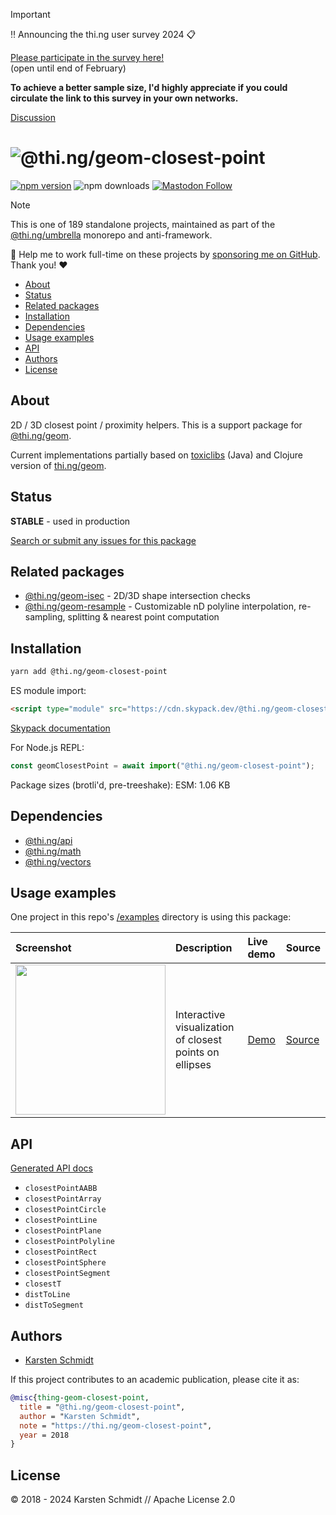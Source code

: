<!-- This file is generated - DO NOT EDIT! -->
<!-- Please see: https://github.com/thi-ng/umbrella/blob/develop/CONTRIBUTING.md#changes-to-readme-files -->
> [!IMPORTANT]
> ‼️ Announcing the thi.ng user survey 2024 📋
>
> [Please participate in the survey here!](https://forms.gle/XacbSDEmQMPZg8197)\
> (open until end of February)
>
> **To achieve a better sample size, I'd highly appreciate if you could
> circulate the link to this survey in your own networks.**
>
> [Discussion](https://github.com/thi-ng/umbrella/discussions/447)

# ![@thi.ng/geom-closest-point](https://media.thi.ng/umbrella/banners-20230807/thing-geom-closest-point.svg?c67168f1)

[![npm version](https://img.shields.io/npm/v/@thi.ng/geom-closest-point.svg)](https://www.npmjs.com/package/@thi.ng/geom-closest-point)
![npm downloads](https://img.shields.io/npm/dm/@thi.ng/geom-closest-point.svg)
[![Mastodon Follow](https://img.shields.io/mastodon/follow/109331703950160316?domain=https%3A%2F%2Fmastodon.thi.ng&style=social)](https://mastodon.thi.ng/@toxi)

> [!NOTE]
> This is one of 189 standalone projects, maintained as part
> of the [@thi.ng/umbrella](https://github.com/thi-ng/umbrella/) monorepo
> and anti-framework.
>
> 🚀 Help me to work full-time on these projects by [sponsoring me on
> GitHub](https://github.com/sponsors/postspectacular). Thank you! ❤️

- [About](#about)
- [Status](#status)
- [Related packages](#related-packages)
- [Installation](#installation)
- [Dependencies](#dependencies)
- [Usage examples](#usage-examples)
- [API](#api)
- [Authors](#authors)
- [License](#license)

## About

2D / 3D closest point / proximity helpers. This is a support package for [@thi.ng/geom](https://github.com/thi-ng/umbrella/tree/develop/packages/geom).

Current implementations partially based on
[toxiclibs](http://toxiclibs.org) (Java) and Clojure version of
[thi.ng/geom](http://thi.ng/geom).

## Status

**STABLE** - used in production

[Search or submit any issues for this package](https://github.com/thi-ng/umbrella/issues?q=%5Bgeom-closest-point%5D+in%3Atitle)

## Related packages

- [@thi.ng/geom-isec](https://github.com/thi-ng/umbrella/tree/develop/packages/geom-isec) - 2D/3D shape intersection checks
- [@thi.ng/geom-resample](https://github.com/thi-ng/umbrella/tree/develop/packages/geom-resample) - Customizable nD polyline interpolation, re-sampling, splitting & nearest point computation

## Installation

```bash
yarn add @thi.ng/geom-closest-point
```

ES module import:

```html
<script type="module" src="https://cdn.skypack.dev/@thi.ng/geom-closest-point"></script>
```

[Skypack documentation](https://docs.skypack.dev/)

For Node.js REPL:

```js
const geomClosestPoint = await import("@thi.ng/geom-closest-point");
```

Package sizes (brotli'd, pre-treeshake): ESM: 1.06 KB

## Dependencies

- [@thi.ng/api](https://github.com/thi-ng/umbrella/tree/develop/packages/api)
- [@thi.ng/math](https://github.com/thi-ng/umbrella/tree/develop/packages/math)
- [@thi.ng/vectors](https://github.com/thi-ng/umbrella/tree/develop/packages/vectors)

## Usage examples

One project in this repo's
[/examples](https://github.com/thi-ng/umbrella/tree/develop/examples)
directory is using this package:

| Screenshot                                                                                                               | Description                                             | Live demo                                               | Source                                                                               |
|:-------------------------------------------------------------------------------------------------------------------------|:--------------------------------------------------------|:--------------------------------------------------------|:-------------------------------------------------------------------------------------|
| <img src="https://raw.githubusercontent.com/thi-ng/umbrella/develop/assets/examples/ellipse-proximity.png" width="240"/> | Interactive visualization of closest points on ellipses | [Demo](https://demo.thi.ng/umbrella/ellipse-proximity/) | [Source](https://github.com/thi-ng/umbrella/tree/develop/examples/ellipse-proximity) |

## API

[Generated API docs](https://docs.thi.ng/umbrella/geom-closest-point/)

- `closestPointAABB`
- `closestPointArray`
- `closestPointCircle`
- `closestPointLine`
- `closestPointPlane`
- `closestPointPolyline`
- `closestPointRect`
- `closestPointSphere`
- `closestPointSegment`
- `closestT`
- `distToLine`
- `distToSegment`

## Authors

- [Karsten Schmidt](https://thi.ng)

If this project contributes to an academic publication, please cite it as:

```bibtex
@misc{thing-geom-closest-point,
  title = "@thi.ng/geom-closest-point",
  author = "Karsten Schmidt",
  note = "https://thi.ng/geom-closest-point",
  year = 2018
}
```

## License

&copy; 2018 - 2024 Karsten Schmidt // Apache License 2.0
